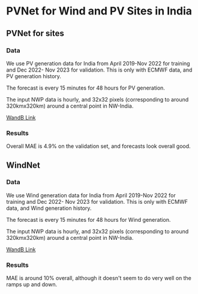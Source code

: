 # PVNet for Wind and PV Sites in India

## PVNet for sites

### Data

We use PV generation data for India from April 2019-Nov 2022 for training
and Dec 2022- Nov 2023 for validation. This is only with ECMWF data, and PV generation history.

The forecast is every 15 minutes for 48 hours for PV generation.

The input NWP data is hourly, and 32x32 pixels (corresponding to around 320kmx320km) around a central
point in NW-India.

[WandB Link](https://wandb.ai/openclimatefix/pvnet_india2.1/runs/o4xpvzrc)

### Results

Overall MAE is 4.9% on the validation set, and forecasts look overall good.


## WindNet


### Data

We use Wind generation data for India from April 2019-Nov 2022 for training
and Dec 2022- Nov 2023 for validation. This is only with ECMWF data, and Wind generation history.

The forecast is every 15 minutes for 48 hours for Wind generation.

The input NWP data is hourly, and 32x32 pixels (corresponding to around 320kmx320km) around a central
point in NW-India.

[WandB Link](https://wandb.ai/openclimatefix/pvnet_india2.1/runs/otdx7axx)

### Results

MAE is around 10% overall, although it doesn't seem to do very well on the ramps up and down.